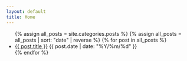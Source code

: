 ```yaml
---
layout: default
title: Home
---
```


<ul class="posts">
  {% assign all_posts = site.categories.posts %}
  {% assign all_posts = all_posts | sort: "date" | reverse %}
  {% for post in all_posts %}
    <li class="post">
      <a href="{{ post.url }}">{{ post.title }}</a>
      <time class="publish-date" datetime="{{ post.date | date: '%F' }}">
        {{ post.date | date: "%Y/%m/%d" }}
      </time>
    </li>
  {% endfor %}
</ul>
